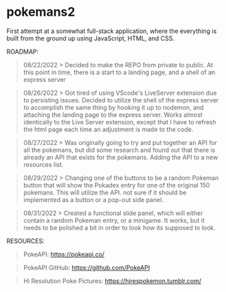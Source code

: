 # pokemans2

First attempt at a somewhat full-stack application, where the everything is built from the ground up using JavaScript, HTML, and CSS.

ROADMAP:

> 08/22/2022 > Decided to make the REPO from private to public. At this point in time, there is a start to a landing page, and a shell of an express server

> 08/26/2022 > Got tired of using VScode's LiveServer extension due to persisting issues. Decided to utilize the shell of the express server to accomplish the same thing by hooking it up to nodemon, and attaching the landing page to the express server. Works almost identically to the Live Server extension, except that I have to refresh the html page each time an adjustment is made to the code.

> 08/27/2022 > Was originally going to try and put together an API for all the pokemans, but did some research and   found out that there is already an API that exists for the pokemans. Adding the API to a new resources list.

> 08/29/2022 > Changing one of the buttons to be a random Pokeman button that will show the Pokadex entry for one of the original 150 pokemans. This will utilize the API. not sure if it should be implemented as a button or a pop-out side panel.

> 08/31/2022 > Created a functional slide panel, which will either contain a random Pokeman entry, or a minigame. It works, but it needs to be polished a bit in order to look how its supposed to look.

 RESOURCES:

 > PokeAPI: https://pokeapi.co/

 > PokeAPI GitHub: https://github.com/PokeAPI

 > Hi Resolution Poke Pictures: https://hirespokemon.tumblr.com/
